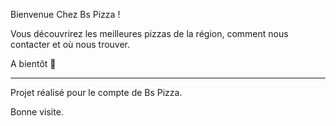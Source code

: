 Bienvenue Chez Bs Pizza !

Vous découvrirez les meilleures pizzas de la région, comment nous contacter et où nous trouver.

A bientôt 🍕

----------------------------------------------------------------

Projet réalisé pour le compte de Bs Pizza.

Bonne visite.